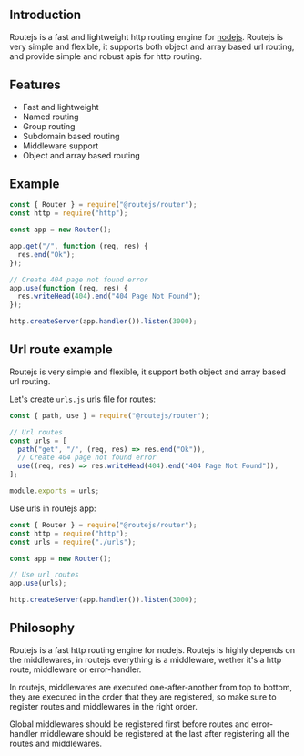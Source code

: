 ## Introduction

Routejs is a fast and lightweight http routing engine for [nodejs](http://nodejs.org).
Routejs is very simple and flexible, it supports both object and array based url routing, and provide simple and robust apis for http routing.

## Features

- Fast and lightweight
- Named routing
- Group routing
- Subdomain based routing
- Middleware support
- Object and array based routing

## Example

```js
const { Router } = require("@routejs/router");
const http = require("http");

const app = new Router();

app.get("/", function (req, res) {
  res.end("Ok");
});

// Create 404 page not found error
app.use(function (req, res) {
  res.writeHead(404).end("404 Page Not Found");
});

http.createServer(app.handler()).listen(3000);
```

## Url route example

Routejs is very simple and flexible, it support both object and array based url routing.

Let's create `urls.js` urls file for routes:

```js
const { path, use } = require("@routejs/router");

// Url routes
const urls = [
  path("get", "/", (req, res) => res.end("Ok")),
  // Create 404 page not found error
  use((req, res) => res.writeHead(404).end("404 Page Not Found")),
];

module.exports = urls;
```

Use urls in routejs app:

```javascript
const { Router } = require("@routejs/router");
const http = require("http");
const urls = require("./urls");

const app = new Router();

// Use url routes
app.use(urls);

http.createServer(app.handler()).listen(3000);
```

## Philosophy

Routejs is a fast http routing engine for nodejs. Routejs is highly depends on the middlewares, in routejs everything is a middleware, wether it's a http route, middleware or error-handler.

In routejs, middlewares are executed one-after-another from top to bottom, they are executed in the order that they are registered, so make sure to register routes and middlewares in the right order.

Global middlewares should be registered first before routes and error-handler middleware should be registered at the last after registering all the routes and middlewares.

